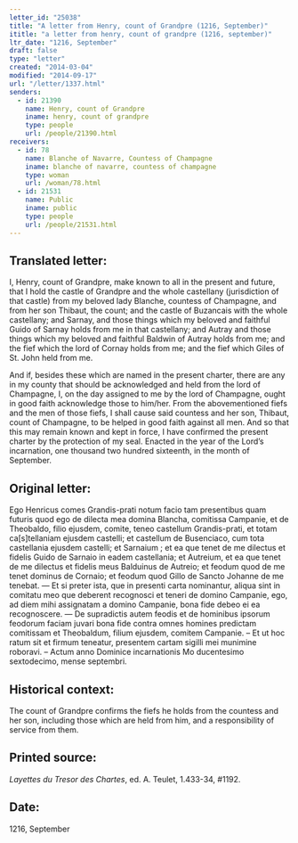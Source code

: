 ```yaml
---
letter_id: "25038"
title: "A letter from Henry, count of Grandpre (1216, September)"
ititle: "a letter from henry, count of grandpre (1216, september)"
ltr_date: "1216, September"
draft: false
type: "letter"
created: "2014-03-04"
modified: "2014-09-17"
url: "/letter/1337.html"
senders:
  - id: 21390
    name: Henry, count of Grandpre
    iname: henry, count of grandpre
    type: people
    url: /people/21390.html
receivers:
  - id: 78
    name: Blanche of Navarre, Countess of Champagne
    iname: blanche of navarre, countess of champagne
    type: woman
    url: /woman/78.html
  - id: 21531
    name: Public
    iname: public
    type: people
    url: /people/21531.html
---
```

<h2> Translated letter:</h2>I, Henry, count of Grandpre, make known to all in the present and future, that I hold the castle of Grandpre and the whole castellany (jurisdiction of that castle) from my beloved lady Blanche, countess of Champagne, and from her son Thibaut, the count; and the castle of Buzancais with the whole castellany; and Sarnay, and those things which my beloved and faithful Guido of Sarnay holds from me in that castellany; and Autray and those things which my beloved and faithful Baldwin of Autray holds from me; and the fief which the lord of Cornay holds from me; and the fief which Giles of St. John held from me.

And if, besides these which are named in the present charter, there are any in my county that should be acknowledged and held from the lord of Champagne, I, on the day assigned to me by the lord of Champagne, ought in good faith acknowledge those to him/her.  From the abovementioned fiefs and the men of those fiefs, I shall cause said countess and her son, Thibaut, count of Champagne, to be helped in good faith against all men.  And so that this may remain known and kept in force, I have confirmed the present charter by the protection of my seal.  Enacted in the year of the Lord’s incarnation, one thousand two hundred sixteenth, in the month of September.




<h2 class="mt-4"> Original letter:</h2>Ego Henricus comes Grandis-prati notum facio tam presentibus quam futuris quod ego de dilecta mea domina Blancha, comitissa Campanie, et de Theobaldo, filio ejusdem, comite, teneo castellum Grandis-prati, et totam ca[s]tellaniam ejusdem castelli; et castellum de Busenciaco, cum tota castellania ejusdem castelli; et Sarnaium ; et ea que tenet de me dilectus et fidelis Guido de Sarnaio in eadem castellania; et Autreium, et ea que tenet de me dilectus et fidelis meus Balduinus de Autreio; et feodum quod de me tenet dominus de Cornaio; et feodum quod Gillo de Sancto Johanne de me tenebat. — Et si preter ista, que in presenti carta nominantur, aliqua sint in comitatu meo que deberent recognosci et teneri de domino Campanie, ego, ad diem mihi assignatam a domino Campanie, bona fide debeo ei ea recognoscere. — De supradictis autem feodis et de hominibus ipsorum feodorum faciam juvari bona fide contra omnes homines predictam comitissam et Theobaldum, filium ejusdem, comitem Campanie. – Et ut hoc ratum sit et firmum teneatur, presentem cartam sigilli mei munimine roboravi.  – Actum anno Dominice incarnationis Mo ducentesimo sextodecimo, mense septembri.




<h2 class="mt-4"> Historical context:</h2>The count of Grandpre confirms the fiefs he holds from the countess and her son, including those which are held from him, and a responsibility of service from them.
<h2 class="mt-4"> Printed source:</h2><p><em>Layettes du Tresor des Chartes</em>, ed. A. Teulet, 1.433-34, #1192.</p><h2 class="mt-4"> Date:</h2>1216, September